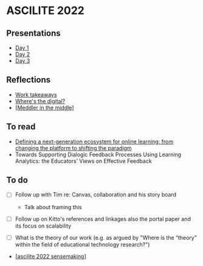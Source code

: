 # ASCILITE 2022


## Presentations

- [Day 1](ascilite2022-day-one.md)
- [Day 2](ascilite2022-day-two.md)
- [Day 3](ascilite2022-day-three.md)

## Reflections

- [Work takeaways](ascilite-2022-work-takeaways.md)
- [Where's the digital?](reflections/wheres-the-digital.md) 
- [[Meddler in the middle]]

## To read

- [Defining a next-generation ecosystem for online learning: from changing the platform to shifting the paradigm](https://publications.ascilite.org/index.php/APUB/article/view/193)
- Towards Supporting Dialogic Feedback Processes Using Learning Analytics: the Educators’ Views on Effective Feedback

## To do

- [ ] Follow up with Tim re: Canvas, collaboration and his story board

    - Talk about framing this

- [ ] Follow up on Kitto's references and linkages also the portal paper and its focus on scalability

- [ ] What is the theory of our work (e.g. as argued by "Where is the “theory” within the field of educational technology research?")

- [[ascilite 2022 sensemaking]] 





[//begin]: # "Autogenerated link references for markdown compatibility"
[Meddler in the middle]: <reflections/Meddler in the middle> "Meddler in the middle - the missing last mile?"
[ascilite 2022 sensemaking]: <ascilite 2022 sensemaking> "Sensemaking - ASCILITE 2022"
[//end]: # "Autogenerated link references"